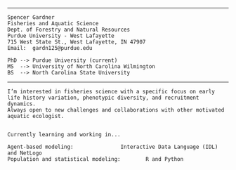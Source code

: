 ----
	Spencer Gardner
	Fisheries and Aquatic Science
	Dept. of Forestry and Natural Resources
	Purdue University - West Lafayette
	715 West State St., West Lafayette, IN 47907
	Email:	gardn125@purdue.edu

	PhD --> Purdue University (current)
	MS  --> University of North Carolina Wilmington
	BS  --> North Carolina State University

----

	I’m interested in fisheries science with a specific focus on early life history variation, phenotypic diversity, and recruitment dynamics.
	Always open to new challenges and collaborations with other motivated aquatic ecologist.


	Currently learning and working in...

	Agent-based modeling:				Interactive Data Language (IDL) and NetLogo
	Population and statistical modeling:		R and Python
		


